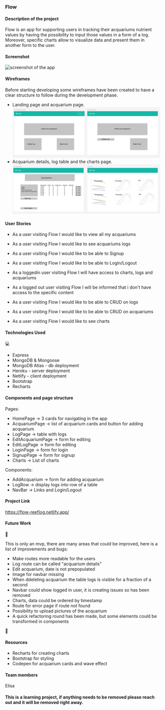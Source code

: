 ### Flow

#### Description of the project

Flow is an app for supporting users in tracking their acquariums nutrient values by having the possibility to input those values in a form of a log. Moreover, specific charts allow to visualize data and present them in another form to the user.

#### Screenshot

![screenshot of the app](https://github.com/ElisaMamolo/flow-client/blob/master/public/images/screnshoot.PNG)

#### Wireframes

Before starting developing some wireframes have been created to have a clear structure to follow during the development phase.

- Landing page and acquarium page.
  ![Wireframe landingpage and acquariums](https://github.com/ElisaMamolo/flow-client/blob/master/public/images/landingpage.PNG)
- Acquarium details, log table and the charts page.
  ![Wireframe if logged in](https://github.com/ElisaMamolo/flow-client/blob/master/public/images/wireframe2.PNG)

#### User Stories

- As a user visiting Flow I would like to view all my acquariums

- As a user visiting Flow I would like to see acquariums logs

- As a user visiting Flow I would like to be able to Signup

- As a user visiting Flow I would like to be able to Login/Logout

- As a loggedin user visiting Flow I will have access to charts, logs and acquariums

- As a logged out user visiting Flow I will be informed that i don't have access to the specific content

- As a user visiting Flow I would like to be able to CRUD on logs

- As a user visiting Flow I would like to be able to CRUD on acquariums

- As a user visiting Flow I would like to see charts

#### Technologies Used

:computer:

- Express
- MongoDB & Mongoose
- MongoDB Atlas - db deployment
- Heroku - server deployment
- Netlify - client deployment
- Bootstrap
- Recharts

#### Components and page structure

Pages:

- HomePage -> 3 cards for navigating in the app
- AcquariumPage -> list of acquarium cards and button for adding acquarium
- LogPage -> table with logs
- EditAcquariumPage -> form for editing
- EditLogPage -> form for editing
- LoginPage -> form for login
- SignupPage -> form for signup
- Charts -> List of charts

Components:

- AddAcquarium -> form for adding acquarium
- LogRow -> display logs into row of a table
- NavBar -> Links and Login/Logout

#### Project Link

https://flow-reeflog.netlify.app/

#### Future Work

:wrench:

This is only an mvp, there are many areas that could be improved, here is a list of improvements and bugs:

- Make routes more readable for the users
- Log route can be called "acquarium details"
- Edit acquarium, date is not prepopulated
- Image for navbar missing
- When ddeleting acquarium the table logs is visible for a fraction of a second
- Navbar could show logged in user, it is creating issues so has been removed
- Charts, data could be ordered by timestamp
- Route for error page if route not found
- Possibility to upload pictures of the acquarium
- A quick refactoring round has been made, but some elements could be transformed in components

:wrench:

#### Resources

- Recharts for creating charts
- Bootstrap for styling
- Codepen for acquarium cards and wave effect

#### Team members

Elisa

#### This is a learning project, if anything needs to be removed please reach out and it will be removed right away.
